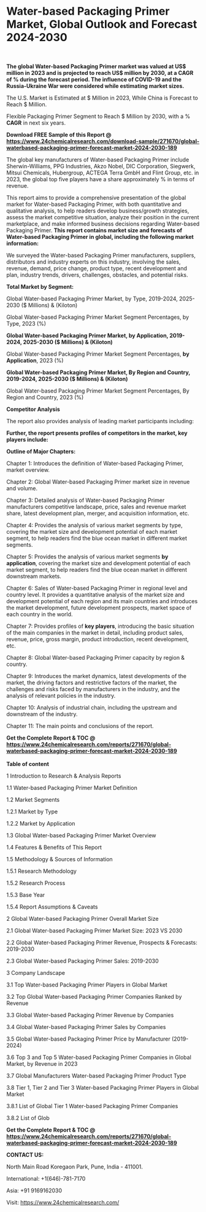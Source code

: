 <h1>Water-based Packaging Primer Market, Global Outlook and Forecast 2024-2030</h1><br/><p><strong>The global Water-based Packaging Primer market was valued at US$ million in 2023 and is projected to reach US$ million by 2030, at a <strong>CAGR</strong> of % during the forecast period. The influence of COVID-19 and the Russia-Ukraine War were considered while estimating market sizes.</strong></p><p>The U.S. Market is Estimated at $ Million in 2023, While China is Forecast to Reach $ Million.</p><p>Flexible Packaging Primer Segment to Reach $ Million by 2030, with a % <strong>CAGR</strong> in next six years.</p><div><b>Download FREE Sample of this Report @ <a href="https://www.24chemicalresearch.com/download-sample/271670/global-waterbased-packaging-primer-forecast-market-2024-2030-189">https://www.24chemicalresearch.com/download-sample/271670/global-waterbased-packaging-primer-forecast-market-2024-2030-189</a></b></div><p>The global key manufacturers of Water-based Packaging Primer include Sherwin-Williams, PPG Industries, Akzo Nobel, DIC Corporation, Siegwerk, Mitsui Chemicals, Hubergroup, ACTEGA Terra GmbH and Flint Group, etc. in 2023, the global top five players have a share approximately % in terms of revenue.</p><p>This report aims to provide a comprehensive presentation of the global market for Water-based Packaging Primer, with both quantitative and qualitative analysis, to help readers develop business/growth strategies, assess the market competitive situation, analyze their position in the current marketplace, and make informed business decisions regarding Water-based Packaging Primer. <strong>This report contains market size and forecasts of Water-based Packaging Primer in global, including the following market information:</strong></p><p>We surveyed the Water-based Packaging Primer manufacturers, suppliers, distributors and industry experts on this industry, involving the sales, revenue, demand, price change, product type, recent development and plan, industry trends, drivers, challenges, obstacles, and potential risks.</p><p><strong>Total Market by Segment:</strong></p><p>Global Water-based Packaging Primer Market, by Type, 2019-2024, 2025-2030 ($ Millions) & (Kiloton)</p><p>Global Water-based Packaging Primer Market Segment Percentages, by Type, 2023 (%)</p><p><strong>Global Water-based Packaging Primer Market, <strong>by Application</strong>, 2019-2024, 2025-2030 ($ Millions) & (Kiloton)</strong></p><p>Global Water-based Packaging Primer Market Segment Percentages, <strong>by Application</strong>, 2023 (%)</p><p><strong>Global Water-based Packaging Primer Market, By Region and Country, 2019-2024, 2025-2030 ($ Millions) & (Kiloton)</strong></p><p>Global Water-based Packaging Primer Market Segment Percentages, By Region and Country, 2023 (%)</p><p><strong>Competitor Analysis</strong></p><p>The report also provides analysis of leading market participants including:</p><p><strong>Further, the report presents profiles of competitors in the market, <strong>key players</strong> include:</strong></p><p><strong>Outline of Major Chapters:</strong></p><p>Chapter 1: Introduces the definition of Water-based Packaging Primer, market overview.</p><p>Chapter 2: Global Water-based Packaging Primer market size in revenue and volume.</p><p>Chapter 3: Detailed analysis of Water-based Packaging Primer manufacturers competitive landscape, price, sales and revenue market share, latest development plan, merger, and acquisition information, etc.</p><p>Chapter 4: Provides the analysis of various market segments by type, covering the market size and development potential of each market segment, to help readers find the blue ocean market in different market segments.</p><p>Chapter 5: Provides the analysis of various market segments <strong>by application</strong>, covering the market size and development potential of each market segment, to help readers find the blue ocean market in different downstream markets.</p><p>Chapter 6: Sales of Water-based Packaging Primer in regional level and country level. It provides a quantitative analysis of the market size and development potential of each region and its main countries and introduces the market development, future development prospects, market space of each country in the world.</p><p>Chapter 7: Provides profiles of <strong>key players</strong>, introducing the basic situation of the main companies in the market in detail, including product sales, revenue, price, gross margin, product introduction, recent development, etc.</p><p>Chapter 8: Global Water-based Packaging Primer capacity by region & country.</p><p>Chapter 9: Introduces the market dynamics, latest developments of the market, the driving factors and restrictive factors of the market, the challenges and risks faced by manufacturers in the industry, and the analysis of relevant policies in the industry.</p><p>Chapter 10: Analysis of industrial chain, including the upstream and downstream of the industry.</p><p>Chapter 11: The main points and conclusions of the report.</p><div><b>Get the Complete Report & TOC @ <a href="https://www.24chemicalresearch.com/reports/271670/global-waterbased-packaging-primer-forecast-market-2024-2030-189">https://www.24chemicalresearch.com/reports/271670/global-waterbased-packaging-primer-forecast-market-2024-2030-189</a></b></div><br><b>Table of content</b><p>1 Introduction to Research & Analysis Reports<br />
 
  1.1 Water-based Packaging Primer Market Definition<br />
 
  1.2 Market Segments<br />
 
  1.2.1 Market by Type<br />
 
  1.2.2 Market by Application<br />
 
  1.3 Global Water-based Packaging Primer Market Overview<br />
 
  1.4 Features & Benefits of This Report<br />
 
  1.5 Methodology & Sources of Information<br />
 
  1.5.1 Research Methodology<br />
 
  1.5.2 Research Process<br />
 
  1.5.3 Base Year<br />
 
  1.5.4 Report Assumptions & Caveats<br />
 
 2 Global Water-based Packaging Primer Overall Market Size<br />
 
  2.1 Global Water-based Packaging Primer Market Size: 2023 VS 2030<br />
 
  2.2 Global Water-based Packaging Primer Revenue, Prospects & Forecasts: 2019-2030<br />
 
  2.3 Global Water-based Packaging Primer Sales: 2019-2030<br />
 
 3 Company Landscape<br />
 
  3.1 Top Water-based Packaging Primer Players in Global Market<br />
 
  3.2 Top Global Water-based Packaging Primer Companies Ranked by Revenue<br />
 
  3.3 Global Water-based Packaging Primer Revenue by Companies<br />
 
  3.4 Global Water-based Packaging Primer Sales by Companies<br />
 
  3.5 Global Water-based Packaging Primer Price by Manufacturer (2019-2024)<br />
 
  3.6 Top 3 and Top 5 Water-based Packaging Primer Companies in Global Market, by Revenue in 2023<br />
 
  3.7 Global Manufacturers Water-based Packaging Primer Product Type<br />
 
  3.8 Tier 1, Tier 2 and Tier 3 Water-based Packaging Primer Players in Global Market<br />
 
  3.8.1 List of Global Tier 1 Water-based Packaging Primer Companies<br />
 
  3.8.2 List of Glob<br><div><b>Get the Complete Report & TOC @ <a href="https://www.24chemicalresearch.com/reports/271670/global-waterbased-packaging-primer-forecast-market-2024-2030-189">https://www.24chemicalresearch.com/reports/271670/global-waterbased-packaging-primer-forecast-market-2024-2030-189</a></b></div></p>
 
 <b>CONTACT US:</b><br>
 
 North Main Road Koregaon Park, Pune, India - 411001.<br/>
 
 International: +1(646)-781-7170<br/>
 
 Asia: +91 9169162030<br/>
 
 Visit: <a href="https://www.24chemicalresearch.com/">https://www.24chemicalresearch.com/</a>
 
 <br>